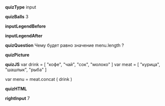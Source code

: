 ____quizType____
input

____quizBalls____
3

____inputLegendBefore____


____inputLegendAfter____


____quizQuestion____
Чему будет равно значение menu.length ?

____quizPicture____


____quizJS____
var drink = [ "кофе", "чай", "сок", "молоко" ]
var meat = [ "курица", "шашлык", "рыба" ]

var menu = meat.concat ( drink )


____quizHTML____


____rightInput____
7
